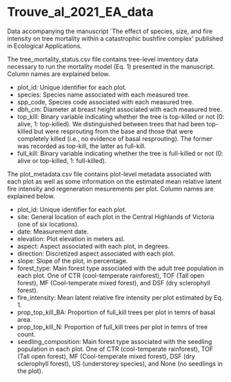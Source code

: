 # Trouve_al_2021_EA_data
Data accompanying the manuscript `The effect of species, size, and fire intensity on tree mortality within a catastrophic bushfire complex' published in Ecological Applications.

The tree_mortality_status.csv file contains tree-level inventory data necessary to run the mortality model (Eq. 1) presented in the manuscript. Column names are  explained below.

* plot_id: Unique identifier for each plot.
* species: Species name associated with each measured tree.
* spp_code, Species code associated with each measured tree.
* dbh_cm: Diameter at breast height associated with each measured tree.
* top_kill: Binary variable indicating whether the tree is top-killed or not (0: alive, 1: top-killed). We distinguished between trees that had been top-killed but were resprouting from the base and those that were completely killed (i.e., no evidence of basal resprouting). The former was recorded as top-kill, the latter as full-kill.
* full_kill: Binary variable indicating whether the tree is full-killed or not (0: alive or top-killed, 1: full-killed).

The plot_metadata.csv file contains plot-level metadata associated with each plot as well as some information on the estimated mean relative latent fire intensity and regeneration mesurements per plot.
Column names are  explained below.

* plot_id: Unique identifier for each plot.
* site: General location of each plot in the Central Highlands of Victoria (one of six locations).
* date: Measurement date.
* elevation: Plot elevation in meters asl.
* aspect: Aspect associated with each plot, in degrees.
* direction: Discretized aspect associated with each plot.
* slope: Slope of the plot, in percentage.
* forest_type: Main forest type associated with the adult tree population in each plot. One of CTR (cool-temperate rainforest), TOF (Tall open forest), MF (Cool-temperate mixed forest), and DSF (dry sclerophyll forest).
* fire_intensity: Mean latent relative fire intensity per plot estimated by Eq. 1.
* prop_top_kill_BA: Proportion of full_kill trees per plot in temrs of basal area.
* prop_top_kill_N: Proportion of full_kill trees per plot in temrs of tree count.
* seedling_composition: Main forest type associated with the seedling population in each plot. One of CTR (cool-temperate rainforest), TOF (Tall open forest), MF (Cool-temperate mixed forest), DSF (dry sclerophyll forest), US (understorey species), and None (no seedlings in the plot).



